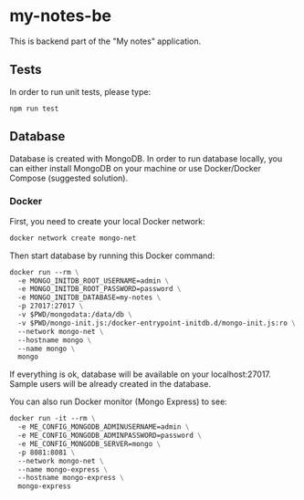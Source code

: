 # my-notes-be

This is backend part of the "My notes" application.

## Tests

In order to run unit tests, please type:

```
npm run test
```

## Database

Database is created with MongoDB. In order to run database locally, you can either install
MongoDB on your machine or use Docker/Docker Compose (suggested solution).

### Docker

First, you need to create your local Docker network:
```dockerfile
docker network create mongo-net
```

Then start database by running this Docker command:
```dockerfile
docker run --rm \
  -e MONGO_INITDB_ROOT_USERNAME=admin \
  -e MONGO_INITDB_ROOT_PASSWORD=password \
  -e MONGO_INITDB_DATABASE=my-notes \
  -p 27017:27017 \
  -v $PWD/mongodata:/data/db \
  -v $PWD/mongo-init.js:/docker-entrypoint-initdb.d/mongo-init.js:ro \
  --network mongo-net \
  --hostname mongo \
  --name mongo \
  mongo
```

If everything is ok, database will be available on your localhost:27017. 
Sample users will be already created in the database.

You can also run Docker monitor (Mongo Express) to see:
```dockerfile
docker run -it --rm \
  -e ME_CONFIG_MONGODB_ADMINUSERNAME=admin \
  -e ME_CONFIG_MONGODB_ADMINPASSWORD=password \
  -e ME_CONFIG_MONGODB_SERVER=mongo \
  -p 8081:8081 \
  --network mongo-net \
  --name mongo-express \
  --hostname mongo-express \
  mongo-express
```